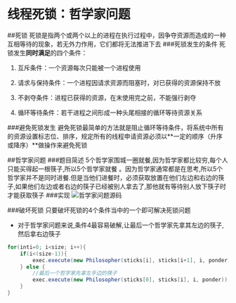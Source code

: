 # 线程死锁：哲学家问题
##死锁
死锁是指两个或两个以上的进程在执行过程中，因争夺资源而造成的一种互相等待的现象，若无外力作用，它们都将无法推进下去
###死锁发生的条件
死锁发生**同时满足**的四个条件：
1. 互斥条件：一个资源每次只能被一个进程使用

2. 请求与保持条件：一个进程因请求资源而阻塞时，对已获得的资源保持不放

3. 不剥夺条件：进程已获得的资源，在末使用完之前，不能强行剥夺

4. 循环等待条件：若干进程之间形成一种头尾相接的循环等待资源关系

###避免死锁发生
避免死锁最简单的方法就是阻止循环等待条件，将系统中所有的资源设置标志位、排序，规定所有的线程申请资源必须以**一定的顺序（升序或降序）**做操作来避免死锁

##哲学家问题
###题目简述
5个哲学家围城一圈就餐,因为哲学家都比较穷,每个人只能买得起一根筷子,所以5个哲学家就餐
。因为哲学家通常都是在思考,所以5个哲学家并不是同时进餐.但是当他们进餐时，必须获取放置在他们左边和右边的筷子,如果他们左边或者右边的筷子已经被别人拿去了,那他就有等待别人放下筷子时才能获取筷子
###实现
![哲学家问题源码](http://7d9o4k.com1.z0.glb.clouddn.com/实现哲学家.png)

###破坏死锁
只要破坏死锁的4个条件当中的一个即可解决死锁问题
- 对于哲学家问题来说,条件4最容易破解,让最后一个哲学家先拿其左边的筷子,然后拿右边筷子

```java
for(inti=0; i<size; i++){
	if(i<(size-1)){
    	exec.execute(new Philosopher(sticks[i], sticks[i+1], i, ponder));
    } else {
    	//最后一个哲学家先拿左手边的筷子
    	exec.execute(new Philosopher(sticks[0], sticks[i], i, ponder));
    }
}
```

